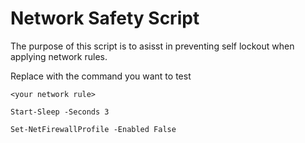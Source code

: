 # Network Safety Script
The purpose of this script is to asisst in preventing self lockout when applying network rules.

Replace <your network rule> with the command you want to test
```
<your network rule>

Start-Sleep -Seconds 3

Set-NetFirewallProfile -Enabled False
```

